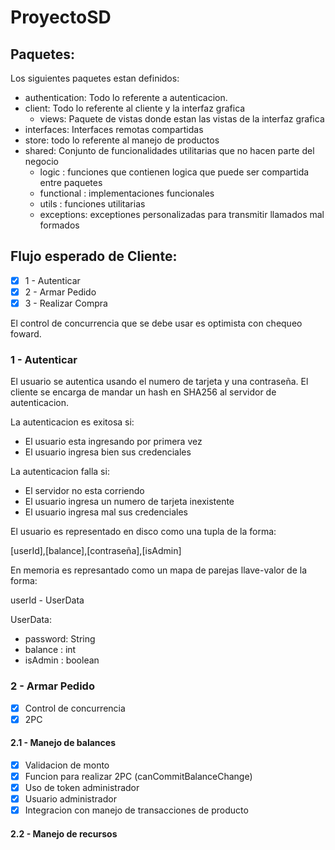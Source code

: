 # ProyectoSD

## Paquetes:

Los siguientes paquetes estan definidos:
- authentication: Todo lo referente a autenticacion. 
- client: Todo lo referente al cliente y la interfaz grafica
  - views: Paquete de vistas donde estan las vistas de la interfaz grafica
- interfaces: Interfaces remotas compartidas
- store: todo lo referente al manejo de productos
- shared: Conjunto de funcionalidades utilitarias que no hacen parte del negocio
  - logic : funciones que contienen logica que puede ser compartida entre paquetes
  - functional : implementaciones funcionales
  - utils : funciones utilitarias
  - exceptions: exceptiones personalizadas para transmitir llamados mal formados

## Flujo esperado de Cliente:

- [X] 1 - Autenticar
- [X] 2 - Armar Pedido
- [X] 3 - Realizar Compra

El control de concurrencia que se debe usar es optimista con chequeo foward.

### 1 - Autenticar

El usuario se autentica usando el numero de tarjeta y una contraseña. El cliente se encarga de mandar un hash en SHA256 al servidor de autenticacion.

La autenticacion es exitosa si:
- El usuario esta ingresando por primera vez
- El usuario ingresa bien sus credenciales

La autenticacion falla si:
- El servidor no esta corriendo
- El usuario ingresa un numero de tarjeta inexistente
- El usuario ingresa mal sus credenciales

El usuario es representado en disco como una tupla de la forma: 

[userId],[balance],[contraseña],[isAdmin]

En memoria es represantado como un mapa de parejas llave-valor de la forma:

userId - UserData

UserData:
- password: String
- balance : int
- isAdmin : boolean

### 2 - Armar Pedido

- [X] Control de concurrencia
- [X] 2PC

#### 2.1 - Manejo de balances

- [X] Validacion de monto
- [X] Funcion para realizar 2PC (canCommitBalanceChange)
- [X] Uso de token administrador
- [X] Usuario administrador
- [X] Integracion con manejo de transacciones de producto

#### 2.2 - Manejo de recursos

